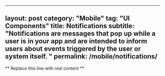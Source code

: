         
---
layout: post
category: "Mobile"
tag: "UI Components"
title: Notifications
subtitle: "Notifications are messages that pop up while a user is in your app and are intended to inform users about events triggered by the user or system itself. "
permalink: /mobile/notifications/
---

** Replace this line with real content **

      
